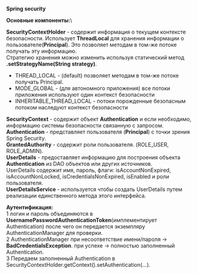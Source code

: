 
**Spring security**

**Основные компоненты:**\

**SecurityContextHolder** - содержит информация о текущем контексте безопасности. Использует **ThreadLocal** для хранения информации о пользователе(**Principal**). Это позволяет методам в том-же потоке получать эту информацию.\
Стратегию хранения можно изменить используя статический метод **.setStrategyName(String strategy)**.
- THREAD_LOCAL - (default) позволяет методам в том-же потоке получать Principal.
- MODE_GLOBAL - (для автономного приложения) все потоки приложения используют один контекст безопасности
- INHERITABLE_THREAD_LOCAL - потоки порожденные безопасным потоком наследуют контекст безопасности

**SecurityContext** - содержит объект **Authentication** и если необходимо, информацию системы безопасности связанную с запросом.\
**Authentication** - представляет пользователя (**Principal**) с точки зрения Spring Security.\
**GrantedAuthority** - содержит роли пользователя. (ROLE_USER, ROLE_ADMIN).\
**UserDetails** - предоставляет информацию для построения объекта **Authentication** из DAO объектов или других источников.\
UserDetails содержит имя, пароль, флаги: isAccountNonExpired, isAccountNonLocked, isCredentialsNonExpired, isEnabled и роли пользователя.\
**UserDetailsService** - используется чтобы создать UserDetails путем реализации единственного метода этого интерфейса.

**Аутентификация:**\
1 логин и пароль объединяются в **UsernamePasswordAuthenticationToken**(имплементирует Authentication) после чего он передается экземпляру AuthenticationManager для проверки.\
2 AuthenticationManager при несоответствие имени/пароля -> **BadCredentialsException**. при успехе -> полностью заполненный Authentication.\
3 Передаем заполненный Authentication в SecurityContextHolder.getContext().setAuthentication(…).

